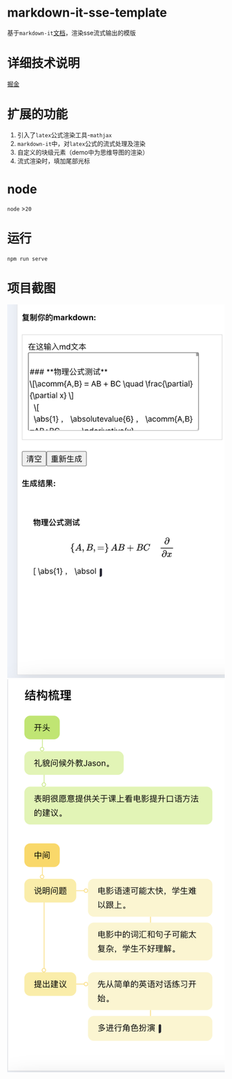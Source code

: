 # markdown-it-sse-template
基于`markdown-it`[文档](https://www.npmjs.com/package/markdown-it)，渲染sse流式输出的模版

# 详细技术说明
[掘金](https://juejin.cn/post/7451877734709575715)


# 扩展的功能
1. 引入了`latex`公式渲染工具-`mathjax`
2. `markdown-it`中，对`latex`公式的流式处理及渲染
3. 自定义的块级元素（demo中为思维导图的渲染）
4. 流式渲染时，填加尾部光标

# node
`node` >`20`


# 运行
`npm run serve`

# 项目截图
![image](./image.png)
![image](./image2.png)

